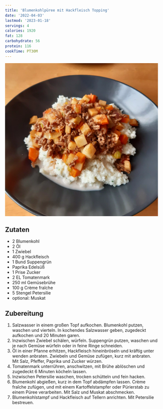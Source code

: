 ```yaml
---
title: 'Blumenkohlpüree mit Hackfleisch Topping'
date: '2022-04-03'
lastmod: '2023-01-18'
servings: 4
calories: 1920
fat: 128
carbohydrate: 56
protein: 116
cookTime: PT30M
---
```


![](/img/blumenkohlpueree-mit-hackfleisch-topping.webp)

## Zutaten
- 2 Blumenkohl
- 2 Öl
- 1 Zwiebel
- 400 g Hackfleisch
- 1 Bund Suppengrün
- Paprika Edelsüß
- 1 Prise Zucker
- 2 EL Tomatenmark
- 250 ml Gemüsebrühe
- 100 g Crème fraîche
- 5 Stengel Petersilie
- optional: Muskat

## Zubereitung
 1. Salzwasser in einem großen Topf aufkochen. Blumenkohl putzen, waschen und vierteln. In kochendes Salzwasser geben, zugedeckt aufkochen und 20 Minuten garen.
 2. Inzwischen Zwiebel schälen, würfeln. Suppengrün putzen, waschen und je nach Gemüse würfeln oder in feine Ringe schneiden.
 3. Öl in einer Pfanne erhitzen, Hackfleisch hineinbröseln und kräftig unter wenden anbraten. Zwiebeln und Gemüse zufügen, kurz mit anbraten. Mit Salz, Pfeffer, Paprika und Zucker würzen.
 4. Tomatenmark unterrühren, anschwitzen, mit Brühe ablöschen und zugedeckt 6 Minuten köcheln lassen.
 5. Inzwischen Petersilie waschen, trocken schütteln und fein hacken.
 6. Blumenkohl abgießen, kurz in dem Topf abdämpfen lassen. Crème fraîche zufügen, und mit einem Kartoffelstampfer oder Pürierstab zu einem Püree verarbeiten. Mit Salz und Muskat abschmecken.
 7. Blumenkohlstampf und Hackfleisch auf Tellern anrichten. Mit Petersilie bestreuen.
